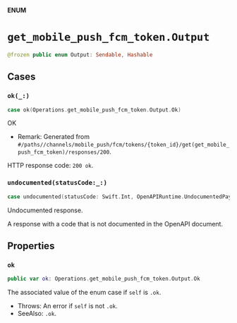 **ENUM**

# `get_mobile_push_fcm_token.Output`

```swift
@frozen public enum Output: Sendable, Hashable
```

## Cases
### `ok(_:)`

```swift
case ok(Operations.get_mobile_push_fcm_token.Output.Ok)
```

OK

- Remark: Generated from `#/paths//channels/mobile_push/fcm/tokens/{token_id}/get(get_mobile_push_fcm_token)/responses/200`.

HTTP response code: `200 ok`.

### `undocumented(statusCode:_:)`

```swift
case undocumented(statusCode: Swift.Int, OpenAPIRuntime.UndocumentedPayload)
```

Undocumented response.

A response with a code that is not documented in the OpenAPI document.

## Properties
### `ok`

```swift
public var ok: Operations.get_mobile_push_fcm_token.Output.Ok
```

The associated value of the enum case if `self` is `.ok`.

- Throws: An error if `self` is not `.ok`.
- SeeAlso: `.ok`.
